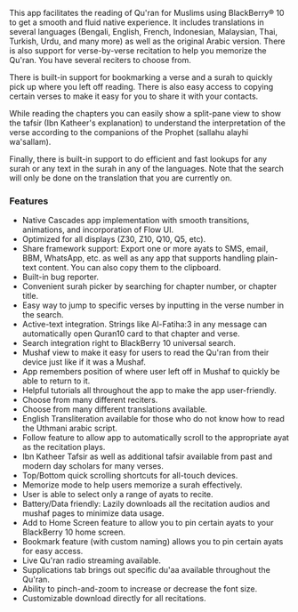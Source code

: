 This app facilitates the reading of Qu'ran for Muslims using BlackBerry® 10 to get a smooth and fluid native experience. It includes translations in several languages (Bengali, English, French, Indonesian, Malaysian, Thai, Turkish, Urdu, and many more) as well as the original Arabic version. There is also support for verse-by-verse recitation to help you memorize the Qu'ran. You have several reciters to choose from.

There is built-in support for bookmarking a verse and a surah to quickly pick up where you left off reading. There is also easy access to copying certain verses to make it easy for you to share it with your contacts.

While reading the chapters you can easily show a split-pane view to show the tafsir (Ibn Katheer's explanation) to understand the interpretation of the verse according to the companions of the Prophet (sallahu alayhi wa'sallam).

Finally, there is built-in support to do efficient and fast lookups for any surah or any text in the surah in any of the languages. Note that the search will only be done on the translation that you are currently on.

### Features ###
  * Native Cascades app implementation with smooth transitions, animations, and incorporation of Flow UI.
  * Optimized for all displays (Z30, Z10, Q10, Q5, etc).
  * Share framework support: Export one or more ayats to SMS, email, BBM, WhatsApp, etc. as well as any app that supports handling plain-text content. You can also copy them to the clipboard.
  * Built-in bug reporter.
  * Convenient surah picker by searching for chapter number, or chapter title.
  * Easy way to jump to specific verses by inputting in the verse number in the search.
  * Active-text integration. Strings like Al-Fatiha:3 in any message can automatically open Quran10 card to that chapter and verse.
  * Search integration right to BlackBerry 10 universal search.
  * Mushaf view to make it easy for users to read the Qu'ran from their device just like if it was a Mushaf.
  * App remembers position of where user left off in Mushaf to quickly be able to return to it.
  * Helpful tutorials all throughout the app to make the app user-friendly.
  * Choose from many different reciters.
  * Choose from many different translations available.
  * English Transliteration available for those who do not know how to read the Uthmani arabic script.
  * Follow feature to allow app to automatically scroll to the appropriate ayat as the recitation plays.
  * Ibn Katheer Tafsir as well as additional tafsir available from past and modern day scholars for many verses.
  * Top/Bottom quick scrolling shortcuts for all-touch devices.
  * Memorize mode to help users memorize a surah effectively.
  * User is able to select only a range of ayats to recite.
  * Battery/Data friendly: Lazily downloads all the recitation audios and mushaf pages to minimize data usage.
  * Add to Home Screen feature to allow you to pin certain ayats to your BlackBerry 10 home screen.
  * Bookmark feature (with custom naming) allows you to pin certain ayats for easy access.
  * Live Qu'ran radio streaming available.
  * Supplications tab brings out specific du'aa available throughout the Qu'ran.
  * Ability to pinch-and-zoom to increase or decrease the font size.
  * Customizable download directly for all recitations.